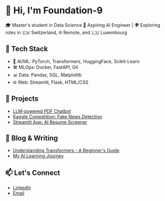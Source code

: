 # 👋 Hi, I'm Foundation-9

🎓 Master's student in Data Science
🚀 Aspiring AI Engineer | 
🌍 Exploring roles in 🇨🇭 Switzerland, 🌐 Remote, and 🇱🇺 Luxembourg 

## 🔧 Tech Stack

- 🧠 AI/ML: PyTorch, Transformers, HuggingFace, Scikit-Learn
- 🛠 MLOps: Docker, FastAPI, Git
- 📊 Data: Pandas, SQL, Matplotlib
- 🌐 Web: Streamlit, Flask, HTML/CSS

## 📂 Projects

- [LLM-powered PDF Chatbot](https://github.com/yourrepo)
- [Kaggle Competition: Fake News Detection](https://github.com/yourrepo)
- [Streamlit App: AI Resume Screener](https://github.com/yourrepo)

## 📝 Blog & Writing

- [Understanding Transformers - A Beginner's Guide](https://medium.com/your-post)
- [My AI Learning Journey](https://substack.com/your-substack)

## 📫 Let's Connect

- [LinkedIn](https://linkedin.com/in/yourprofile)
- [Email](mailto:your@email.com)
